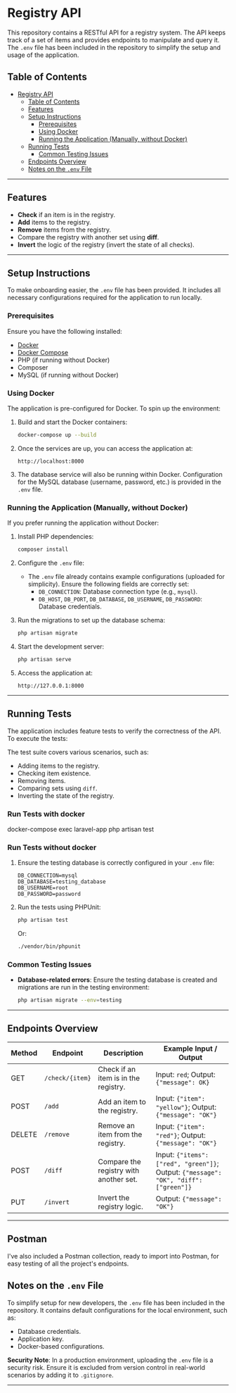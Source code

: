 # Registry API

This repository contains a RESTful API for a registry system. The API keeps track of a set of items and provides endpoints to manipulate and query it. The `.env` file has been included in the repository to simplify the setup and usage of the application.

## Table of Contents

- [Registry API](#registry-api)
  - [Table of Contents](#table-of-contents)
  - [Features](#features)
  - [Setup Instructions](#setup-instructions)
    - [Prerequisites](#prerequisites)
    - [Using Docker](#using-docker)
    - [Running the Application (Manually, without Docker)](#running-the-application-manually-without-docker)
  - [Running Tests](#running-tests)
    - [Common Testing Issues](#common-testing-issues)
  - [Endpoints Overview](#endpoints-overview)
  - [Notes on the `.env` File](#notes-on-the-env-file)

---

## Features

- **Check** if an item is in the registry.
- **Add** items to the registry.
- **Remove** items from the registry.
- Compare the registry with another set using **diff**.
- **Invert** the logic of the registry (invert the state of all checks).

---

## Setup Instructions

To make onboarding easier, the `.env` file has been provided. It includes all necessary configurations required for the application to run locally.

### Prerequisites

Ensure you have the following installed:

- [Docker](https://www.docker.com/)
- [Docker Compose](https://docs.docker.com/compose/)
- PHP (if running without Docker)
- Composer
- MySQL (if running without Docker)

### Using Docker

The application is pre-configured for Docker. To spin up the environment:

1. Build and start the Docker containers:

   ```bash
   docker-compose up --build
   ```

2. Once the services are up, you can access the application at:

   ```
   http://localhost:8000
   ```

3. The database service will also be running within Docker. Configuration for the MySQL database (username, password, etc.) is provided in the `.env` file.

### Running the Application (Manually, without Docker)

If you prefer running the application without Docker:

1. Install PHP dependencies:

   ```bash
   composer install
   ```

2. Configure the `.env` file:

   - The `.env` file already contains example configurations (uploaded for simplicity). Ensure the following fields are correctly set:
     - `DB_CONNECTION`: Database connection type (e.g., `mysql`).
     - `DB_HOST`, `DB_PORT`, `DB_DATABASE`, `DB_USERNAME`, `DB_PASSWORD`: Database credentials.

3. Run the migrations to set up the database schema:

   ```bash
   php artisan migrate
   ```

4. Start the development server:

   ```bash
   php artisan serve
   ```

5. Access the application at:
   ```
   http://127.0.0.1:8000
   ```

---

## Running Tests

The application includes feature tests to verify the correctness of the API. To execute the tests:

The test suite covers various scenarios, such as:

- Adding items to the registry.
- Checking item existence.
- Removing items.
- Comparing sets using `diff`.
- Inverting the state of the registry.

### Run Tests with docker

docker-compose exec laravel-app php artisan test

### Run Tests without docker

1. Ensure the testing database is correctly configured in your `.env` file:

   ```
   DB_CONNECTION=mysql
   DB_DATABASE=testing_database
   DB_USERNAME=root
   DB_PASSWORD=password
   ```

2. Run the tests using PHPUnit:

   ```bash
   php artisan test
   ```

   Or:

   ```bash
   ./vendor/bin/phpunit
   ```

### Common Testing Issues

- **Database-related errors**: Ensure the testing database is created and migrations are run in the testing environment:
  ```bash
  php artisan migrate --env=testing
  ```

---

## Endpoints Overview

| Method | Endpoint        | Description                            | Example Input / Output                                                               |
| ------ | --------------- | -------------------------------------- | ------------------------------------------------------------------------------------ |
| GET    | `/check/{item}` | Check if an item is in the registry.   | Input: `red`; Output: `{"message": OK}`                                              |
| POST   | `/add`          | Add an item to the registry.           | Input: `{"item": "yellow"}`; Output: `{"message": "OK"}`                             |
| DELETE | `/remove`       | Remove an item from the registry.      | Input: `{"item": "red"}`; Output: `{"message": "OK"}`                                |
| POST   | `/diff`         | Compare the registry with another set. | Input: `{"items": ["red", "green"]}`; Output: `{"message": "OK", "diff": ["green"]}` |
| PUT    | `/invert`       | Invert the registry logic.             | Output: `{"message": "OK"}`                                                          |

---

## Postman

I've also included a Postman collection, ready to import into Postman, for easy testing of all the project's endpoints.

## Notes on the `.env` File

To simplify setup for new developers, the `.env` file has been included in the repository. It contains default configurations for the local environment, such as:

- Database credentials.
- Application key.
- Docker-based configurations.

**Security Note**: In a production environment, uploading the `.env` file is a security risk. Ensure it is excluded from version control in real-world scenarios by adding it to `.gitignore`.

---
